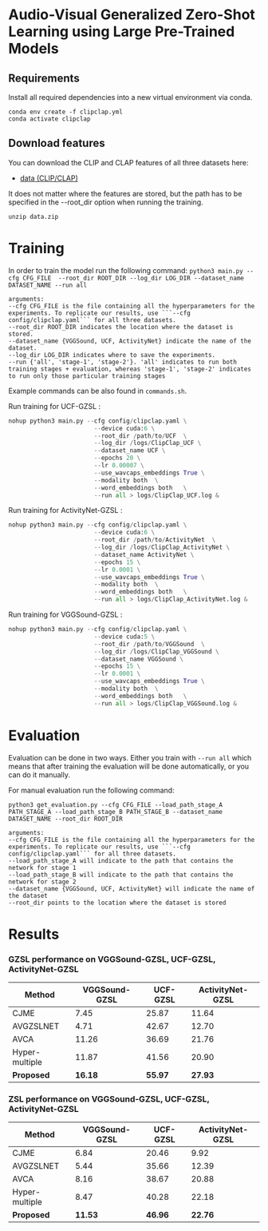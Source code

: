 # Audio-Visual Generalized Zero-Shot Learning using Large Pre-Trained Models


## Requirements
Install all required dependencies into a new virtual environment via conda.
```shell
conda env create -f clipclap.yml
conda activate clipclap
```


## Download features

You can download the CLIP and CLAP features of all three datasets here:
<!-- * [data (CLIP/CLAP)](https://drive.google.com/file/d/1fNb3WvbN76yuPVi4MeVtgDycdX0jAE2G/view?usp=sharing) -->
* [data (CLIP/CLAP)](https://drive.google.com/uc?export=download&id=1fNb3WvbN76yuPVi4MeVtgDycdX0jAE2G)






It does not matter where the features are stored, but the path has to be specified in the --root_dir option when running the training.


```shell
unzip data.zip
```


# Training
In order to train the model run the following command:
```python3 main.py --cfg CFG_FILE  --root_dir ROOT_DIR --log_dir LOG_DIR --dataset_name DATASET_NAME --run all```

```
arguments:
--cfg CFG_FILE is the file containing all the hyperparameters for the experiments. To replicate our results, use ```--cfg config/clipclap.yaml``` for all three datasets.
--root_dir ROOT_DIR indicates the location where the dataset is stored.
--dataset_name {VGGSound, UCF, ActivityNet} indicate the name of the dataset.
--log_dir LOG_DIR indicates where to save the experiments.
--run {'all', 'stage-1', 'stage-2'}. 'all' indicates to run both training stages + evaluation, whereas 'stage-1', 'stage-2' indicates to run only those particular training stages
```
Example commands can be also found in `commands.sh`.

Run training for UCF-GZSL :
```python
nohup python3 main.py --cfg config/clipclap.yaml \
                        --device cuda:6 \
                        --root_dir /path/to/UCF  \
                        --log_dir /logs/ClipClap_UCF \
                        --dataset_name UCF \
                        --epochs 20 \
                        --lr 0.00007 \
                        --use_wavcaps_embeddings True \
                        --modality both  \
                        --word_embeddings both   \
                        --run all > logs/ClipClap_UCF.log &
```
Run training for ActivityNet-GZSL :
```python
nohup python3 main.py --cfg config/clipclap.yaml \
                        --device cuda:6 \
                        --root_dir /path/to/ActivityNet  \
                        --log_dir /logs/ClipClap_ActivityNet \
                        --dataset_name ActivityNet \
                        --epochs 15 \
                        --lr 0.0001 \
                        --use_wavcaps_embeddings True \
                        --modality both  \
                        --word_embeddings both   \
                        --run all > logs/ClipClap_ActivityNet.log &
```

Run training for VGGSound-GZSL :
```python
nohup python3 main.py --cfg config/clipclap.yaml \
                        --device cuda:5 \
                        --root_dir /path/to/VGGSound  \
                        --log_dir /logs/ClipClap_VGGSound \
                        --dataset_name VGGSound \
                        --epochs 15 \
                        --lr 0.0001 \
                        --use_wavcaps_embeddings True \
                        --modality both  \
                        --word_embeddings both   \
                        --run all > logs/ClipClap_VGGSound.log &

```

# Evaluation

Evaluation can be done in two ways. Either you train with ```--run all``` which means that after training the evaluation will be done automatically, or you can do it manually.

For manual evaluation run the following command:

```python3 get_evaluation.py --cfg CFG_FILE --load_path_stage_A PATH_STAGE_A --load_path_stage_B PATH_STAGE_B --dataset_name DATASET_NAME --root_dir ROOT_DIR```

```
arguments:
--cfg CFG_FILE is the file containing all the hyperparameters for the experiments. To replicate our results, use ```--cfg config/clipclap.yaml``` for all three datasets.
--load_path_stage_A will indicate to the path that contains the network for stage 1
--load_path_stage_B will indicate to the path that contains the network for stage 2
--dataset_name {VGGSound, UCF, ActivityNet} will indicate the name of the dataset
--root_dir points to the location where the dataset is stored
```


# Results

### GZSL performance on VGGSound-GZSL, UCF-GZSL, ActivityNet-GZSL

| Method             | VGGSound-GZSL          | UCF-GZSL        | ActivityNet-GZSL |
|--------------------|------------------------|-----------------|------------------|
| CJME               |   7.45                 |    25.87        |   11.64           |
| AVGZSLNET          |   4.71                 |     42.67       |   12.70           |
| AVCA               |   11.26                  |  36.69          |  21.76            |
| Hyper-multiple     |   11.87                  |  41.56          |  20.90            |
| **Proposed**       |  **16.18**              |  **55.97**      |  **27.93**       |


### ZSL performance on VGGSound-GZSL, UCF-GZSL, ActivityNet-GZSL

| Method             | VGGSound-GZSL          | UCF-GZSL        | ActivityNet-GZSL |
|--------------------|------------------------|-----------------|------------------|
| CJME               |    6.84                 |    20.46        |   9.92           |
| AVGZSLNET          |    5.44                 |      35.66       |    12.39           |
| AVCA               |   8.16                  |  38.67          |  20.88            |
| Hyper-multiple     |   8.47                  |  40.28          |  22.18            |
| **Proposed**       |  **11.53**              |  **46.96**      |  **22.76**       |


<!-- ## [Paper](https://arxiv.org/abs/2207.09966) | [Project Page](https://www.eml-unitue.de/publication/temporal-audio-visual-zsl)


This repository is the implementation of [Temporal and cross-modal attention for
audio-visual zero-shot learning](https://arxiv.org/abs/2207.09966).

<img src="/img/TCAF.png" width="700" height="400">

## Requirements
Install all required dependencies into a new virtual environment via conda.
```shell
conda env create -f TCAF.yml
```

# Datasets

We base our datasets on the [AVCA repository](https://github.com/ExplainableML/AVCA-GZSL/). The dataset structure is identical to AVCA and the dataset folder is called ```avgzsl_benchmark_non_averaged_datasets```. The only difference is that we use temporal features instead of averaged features. We provide our temporal C3D/VGGish features to download below.

In order to extract the C3D/VGGish features on your own, run the scripts in the ```/cls_feature_extraction``` as follows:
```shell
python3 cls_feature_extraction/get_features_activitynet.py
python3 cls_feature_extraction/get_features_ucf.py
python3 cls_feature_extraction/get_features_vggsound.py
```
Given the files extracted by the above scripts, run the following command to obtain the cls features:

```shell
python3 splitting_scripts_cls/create_pkl_files_cls.py --dataset_name DATASET_NAME --path_original_dataset PATH_ORIGINAL_DATASET --path_splitted_dataset PATH_SPLITTED_DATASET

arguments:
--dataset_name: Name of the dataset
--path_original_dataset: the path of the dataset where the above scripts (those in ```cls_feature_extraction```) have extracted the dataset
--path_splitted_dataset: the path where to put the dataset after it is processed in the right way.
```

Moreover, we adapted the SeLaVi implementation from the [AVCA repository](https://github.com/ExplainableML/AVCA-GZSL/) in order to extract temporal features and to make extraction more parallelizable. For obtaining the SeLaVi features we used the following commands:
```shell
python3 selavi_feature_extraction/get_clusters.py \
--root_dir <path_to_raw_videos> \
--weights_path <path_to_pretrained_selavi_vgg_sound.pth> \
--mode train \
--pretrained False \
--aud_sample_rate 44100 \
--use_mlp False \
--dataset {activity,ucf,vggsound} \
--headcount 2 \
--exp_desc <experiment_description> \
--output_dir <path_to_save_extracted_features> \
--batch_size 1 \
--workers 0

python3 selavi_feature_extraction/merge_features_selavi.py
```

```
python3 splitting_scripts_main/create_pkl_files_selavi.py --dataset_name DATASET_NAME --path_original_dataset PATH_ORIGINAL_DATASET --path_splitted_dataset PATH_SPLITTED_DATASET

arguments:
--dataset_name: Name of the dataset
--path_original_dataset: the path of the dataset where the above scripts (those in ```selavi_feature_extraction```) have extracted the dataset
--path_splitted_dataset: the path where to put the dataset after it is processed in the right way.
```



## Download features

You can download our temporal supervised (C3D/VGGish) features of all three datasets here:
* [VGGSound-GZSL (C3D/VGGish)](https://s3.mlcloud.uni-tuebingen.de/tcaf-gzsl/vggsound-supervised-temporal.zip)
* [UCF-GZSL (C3D/VGGish)](https://s3.mlcloud.uni-tuebingen.de/tcaf-gzsl/ucf-supervised-temporal.zip)
* [ActivityNet-GZSL (C3D/VGGish)](https://s3.mlcloud.uni-tuebingen.de/tcaf-gzsl/activitynet-supervised-temporal.zip)

We additionally provide temporal self-supervised (SeLaVi) features, which have been pretrained in self-supervised manner on VGGSound:
* [VGGSound-GZSL (SeLaVi)](https://s3.mlcloud.uni-tuebingen.de/tcaf-gzsl/vggsound-selavi-temporal.zip)
* [UCF-GZSL (SeLaVi)](https://s3.mlcloud.uni-tuebingen.de/tcaf-gzsl/ucf-selavi-temporal.zip)
* [ActivityNet-GZSL (SeLaVi)](https://s3.mlcloud.uni-tuebingen.de/tcaf-gzsl/activitynet-selavi-temporal.zip)

> Since the VGGSound dataset is also used for the zero-shot learning task, **we recommend the usage of supervised (C3D/VGGish) features** instead of SeLaVi.

The features should be placed inside the ```avgzsl_benchmark_non_averaged_datasets``` folder:
```shell
unzip [DATASET].zip -d avgzsl_benchmark_non_averaged_datasets/
```


# Training
In order to train the model run the following command:
```python3 main.py --cfg CFG_FILE  --root_dir ROOT_DIR --log_dir LOG_DIR --dataset_name DATASET_NAME --run all```

```
arguments:
--cfg CFG_FILE is the file containing all the hyperparameters for the experiments. These can be found in ```config/best/X/best_Y.yaml``` where X indicate whether you want to use cls features or main features. Y indicate the dataset that you want to use.
--root_dir ROOT_DIR indicates the location where the dataset is stored.
--dataset_name {VGGSound, UCF, ActivityNet} indicate the name of the dataset.
--log_dir LOG_DIR indicates where to save the experiments.
--run {'all', 'stage-1', 'stage-2'}. 'all' indicates to run both training stages + evaluation, whereas 'stage-1', 'stage-2' indicates to run only those particular training stages
```



# Evaluation

Evaluation can be done in two ways. Either you train with ```--run all``` which means that after training the evaluation will be done automatically, or you can do it manually.

For manual evaluation run the following command:

```python3 get_evaluation.py --cfg CFG_FILE --load_path_stage_A PATH_STAGE_A --load_path_stage_B PATH_STAGE_B --dataset_name DATASET_NAME --root_dir ROOT_DIR```

```
arguments:
--cfg CFG_FILE is the file containing all the hyperparameters for the experiments. These can be found in ```config/best/X/best_Y.yaml``` where X indicate whether you want to use cls features or main features. Y indicate the dataset that you want to use.
--load_path_stage_A will indicate to the path that contains the network for stage 1
--load_path_stage_B will indicate to the path that contains the network for stage 2
--dataset_name {VGGSound, UCF, ActivityNet} will indicate the name of the dataset
--root_dir points to the location where the dataset is stored
```


# Model weights
The trained models can be downloaded from [here](https://drive.google.com/file/d/1blz6p7qv94V238Qt0w0dBsqXZLGsT84D/view?usp=sharing).

# Results

### GZSL performance on VGGSound-GZSL, UCF-GZSL, ActivityNet-GZSL

| Method             | VGGSound-GZSL          | UCF-GZSL        | ActivityNet-GZSL |
|--------------------|------------------------|-----------------|------------------|
| Attention fusion   |   4.95                 |    24.97        |   5.18           |
| Perceiver          |   4.93                 |     34.11       |   6.92           |
| CJME               |  3.68                  |  28.65          |  7.32            |
| AVGZSLNET          |  5.26                  |  36.51          |  8.30            |
| AVCA               |  8.31                  |  41.34          |  9.92            |
| **TCAF**           |  **8.77**              |  **50.78**      |  **12.20**       |


### ZSL performance on VGGSound-GZSL, UCF-GZSL, ActivityNet-GZSL

| Method             | VGGSound-GZSL          | UCF-GZSL        | ActivityNet-GZSL |
|--------------------|------------------------|-----------------|------------------|
| Attention fusion   |  3.37                  |    20.21        |        4.88      |
| Perceiver          |  3.44                  |     28.12       |        4.47      |
| CJME               |  3.72                  |  29.01          | 6.29             |
| AVGZSLNET          |  4.81                  |  31.51          | 6.39             |
| AVCA               |  6.91                  |  37.72          | 7.58             |
|**TCAF**            |  **7.41**              |  **44.64**      | **7.96**         |

# Project structure
```src``` - Contains the code used throughout the project for dataloaders/models/training/testing.
```c3d``` - Folder contains the code for the C3D network.
```audioset_vggish_tensorflow_to_pytorch``` - Contains the code which is used to obtain the audio features using VGGish.
```cls_feature_extraction``` - Contains the code used to extract the C3D/VGGish features from all 3 datasets.
```selavi_feature_extraction``` - Contains the code used to extract the SeLaVi features.
```splitting_scripts_{cls,main}``` - Contains files from spltting our dataset into the required structure.


``` -->
